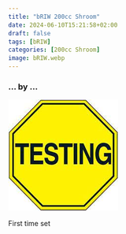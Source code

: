 ```yaml
---
title: "bRIW 200cc Shroom"
date: 2024-06-10T15:21:58+02:00
draft: false
tags: [bRIW]
categories: [200cc Shroom]
image: bRIW.webp
---
```

### ... by ...
![Nothing there](testing.jpg)

First time set